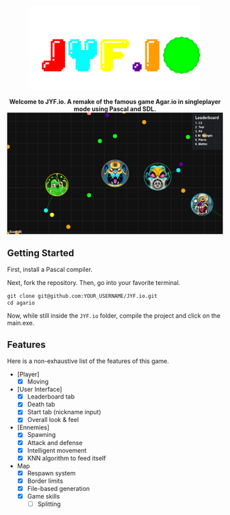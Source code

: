<p align="center">
  <img src="logo.png"/>
</p>


<p align="center">
  <strong>Welcome to JYF.io. A remake of the famous game Agar.io in singleplayer mode using Pascal and SDL.</strong>

  <img width="704" alt="Game screenshot" src="png/screenshot.png">
</p>

## Getting Started

First, install a Pascal compiler.

Next, fork the repository. Then, go into your favorite terminal.

    git clone git@github.com:YOUR_USERNAME/JYF.io.git
    cd agario

Now, while still inside the `JYF.io` folder, compile the project and click on the main.exe.

## Features

Here is a non-exhaustive list of the features of this game.

- [Player]
  - [x] Moving
- [User Interface]
  - [x] Leaderboard tab
  - [x] Death tab
  - [x] Start tab (nickname input) 
  - [x] Overall look &amp; feel
- [Ennemies]
  - [x] Spawning
  - [x] Attack and defense
  - [x] Intelligent movement
  - [x] KNN algorithm to feed itself
- Map
  - [x] Respawn system
  - [x] Border limits
  - [x] File-based generation 
  - [x] Game skills
    - [ ] Splitting

